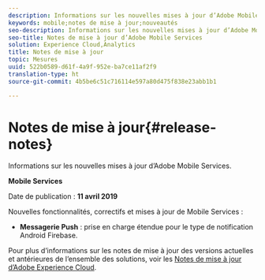 ```yaml
---
description: Informations sur les nouvelles mises à jour d’Adobe Mobile Services.
keywords: mobile;notes de mise à jour;nouveautés
seo-description: Informations sur les nouvelles mises à jour d’Adobe Mobile Services.
seo-title: Notes de mise à jour d’Adobe Mobile Services
solution: Experience Cloud,Analytics
title: Notes de mise à jour
topic: Mesures
uuid: 522b0589-d61f-4a9f-952e-ba7ce11af2f9
translation-type: ht
source-git-commit: 4b5be6c51c716114e597a80d475f838e23abb1b1

---
```



# Notes de mise à jour{#release-notes}

Informations sur les nouvelles mises à jour d’Adobe Mobile Services.

**Mobile Services**

Date de publication : **11 avril 2019**

Nouvelles fonctionnalités, correctifs et mises à jour de Mobile Services :

* **Messagerie Push** : prise en charge étendue pour le type de notification Android Firebase.

Pour plus d’informations sur les notes de mise à jour des versions actuelles et antérieures de l’ensemble des solutions, voir les [Notes de mise à jour d’Adobe Experience Cloud](https://marketing.adobe.com/resources/help/fr_FR/whatsnew/).
